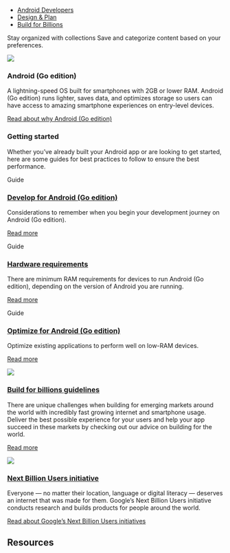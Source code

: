 -   [Android Developers](https://developer.android.com/)
-   [Design & Plan](https://developer.android.com/design)
-   [Build for Billions](https://developer.android.com/build-for-billions)

Stay organized with collections Save and categorize content based on your preferences.

![](https://developer.android.com/static/images/android-go/powered-by-android.png)

### Android (Go edition)

A lightning-speed OS built for smartphones with 2GB or lower RAM. Android (Go edition) runs lighter, saves data, and optimizes storage so users can have access to amazing smartphone experiences on entry-level devices.

[Read about why Android (Go edition)](https://developer.android.com/guide/topics/androidgo)

### Getting started

Whether you’ve already built your Android app or are looking to get started, here are some guides for best practices to follow to ensure the best performance.

Guide

### [Develop for Android (Go edition)](https://developer.android.com/guide/topics/androidgo/develop)

Considerations to remember when you begin your development journey on Android (Go edition).

[Read more](https://developer.android.com/guide/topics/androidgo/develop)

Guide

### [Hardware requirements](https://developer.android.com/guide/topics/androidgo#hardware-reqs)

There are minimum RAM requirements for devices to run Android (Go edition), depending on the version of Android you are running.

[Read more](https://developer.android.com/guide/topics/androidgo#hardware-reqs)

Guide

### [Optimize for Android (Go edition)](https://developer.android.com/guide/topics/androidgo/optimize)

Optimize existing applications to perform well on low-RAM devices.

[Read more](https://developer.android.com/guide/topics/androidgo/optimize)

[![](https://developer.android.com/static/images/android-go/next-billion-users.png)](https://developer.android.com/topic/billions)

### [Build for billions guidelines](https://developer.android.com/topic/billions)

There are unique challenges when building for emerging markets around the world with incredibly fast growing internet and smartphone usage. Deliver the best possible experience for your users and help your app succeed in these markets by checking out our advice on building for the world.

[Read more](https://developer.android.com/topic/billions)

[![](https://developer.android.com/static/images/android-go/design-for-global-accessibility.png)](https://nextbillionusers.google/)

### [Next Billion Users initiative](https://nextbillionusers.google/)

Everyone — no matter their location, language or digital literacy — deserves an internet that was made for them. Google’s Next Billion Users initiative conducts research and builds products for people around the world.

[Read about Google’s Next Billion Users initiatives](https://nextbillionusers.google/)

## Resources
